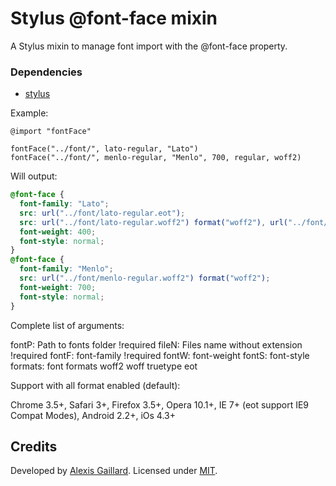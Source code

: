 # Stylus @font-face mixin
A Stylus mixin to manage font import with the @font-face property.

### Dependencies
  * [stylus](https://github.com/LearnBoost/stylus)

Example:
```stylus
@import "fontFace"

fontFace("../font/", lato-regular, "Lato")
fontFace("../font/", menlo-regular, "Menlo", 700, regular, woff2)
```

Will output:
```css
@font-face {
  font-family: "Lato";
  src: url("../font/lato-regular.eot");
  src: url("../font/lato-regular.woff2") format("woff2"), url("../font/lato-regular.woff") format("woff"), url("../font/lato-regular.ttf") format("truetype");
  font-weight: 400;
  font-style: normal;
}
@font-face {
  font-family: "Menlo";
  src: url("../font/menlo-regular.woff2") format("woff2");
  font-weight: 700;
  font-style: normal;
}
```
Complete list of arguments:

fontP: Path to fonts folder !required
fileN: Files name without extension !required
fontF: font-family !required
fontW: font-weight
fontS: font-style
formats: font formats woff2 woff truetype eot

Support with all format enabled (default):

Chrome 3.5+, Safari 3+, Firefox 3.5+, Opera 10.1+, IE 7+ (eot support IE9 Compat Modes), Android 2.2+, iOs 4.3+

## Credits

Developed by [Alexis Gaillard](https://alexisgaillard.com/). Licensed under [MIT](http://opensource.org/licenses/mit-license.php).
